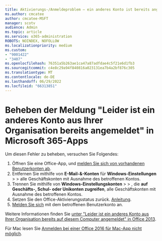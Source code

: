 ```yaml
---
title: Aktivierungs-/Anmeldeproblem – ein anderes Konto ist bereits angemeldet
ms.author: cmcatee
author: cmcatee-MSFT
manager: scotv
audience: Admin
ms.topic: article
ms.service: o365-administration
ROBOTS: NOINDEX, NOFOLLOW
ms.localizationpriority: medium
ms.custom:
- "9001422"
- "3407"
ms.openlocfilehash: 76351a5b263ae1ca47a87adfdae4c5f21e6d1fb3
ms.sourcegitcommit: c4e8c29a94f840816a023131ea7b4a2bf876c305
ms.translationtype: MT
ms.contentlocale: de-DE
ms.lasthandoff: 06/29/2022
ms.locfileid: "66313851"
---
```

# <a name="fixing-the-microsoft-365-apps-sorry-another-account-from-your-organization-is-already-signed-in-message"></a>Beheben der Meldung "Leider ist ein anderes Konto aus Ihrer Organisation bereits angemeldet" in Microsoft 365-Apps

Um diesen Fehler zu beheben, versuchen Sie Folgendes:

1. Öffnen Sie eine Office-App, und [melden Sie sich von vorhandenen Benutzerkonten ab](https://support.office.com/article/5a20dc11-47e9-4b6f-945d-478cb6d92071).   
2. Entfernen Sie mithilfe von **E-Mail-&-Konten** für **Windows-Einstellungen** >  >  alle Geschäftskonten mit Ausnahme des betroffenen Kontos. 
3. Trennen Sie mithilfe von **Windows-Einstellungskonten** >  > , die **auf Geschäfts-, Schul- oder Unikonten zugreifen**, alle Geschäftskonten mit Ausnahme des betroffenen Kontos. 
4. Setzen Sie den Office-Aktivierungsstatus zurück. [Anleitung](https://docs.microsoft.com/office365/troubleshoot/activation/reset-office-365-proplus-activation-state
).
5. [Melden Sie sich](https://support.office.com/article/628ea040-f265-49de-b986-be09c3ebf8a9) mit dem betroffenen Benutzerkonto an. 

Weitere Informationen finden Sie [unter "Leider ist ein anderes Konto aus Ihrer Organisation bereits auf diesem Computer angemeldet" in Office 2013](https://docs.microsoft.com/office/troubleshoot/error-messages/another-account-already-signed-in).

Für Mac lesen Sie [Anmelden bei einer Office 2016 für Mac-App nicht möglich](https://docs.microsoft.com/office365/troubleshoot/authentication/sign-in-to-office-2016-for-mac-fail).